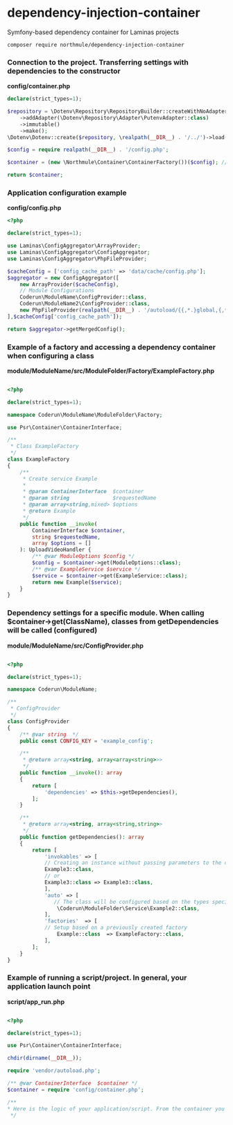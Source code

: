 # dependency-injection-container
Symfony-based dependency container for Laminas projects

```shell
composer require northmule/dependency-injection-container
```

### Connection to the project. Transferring settings with dependencies to the constructor

**config/container.php**

```php 
declare(strict_types=1);

$repository = \Dotenv\Repository\RepositoryBuilder::createWithNoAdapters()
    ->addAdapter(\Dotenv\Repository\Adapter\PutenvAdapter::class)
    ->immutable()
    ->make();
\Dotenv\Dotenv::create($repository, \realpath(__DIR__) . '/../')->load();

$config = require realpath(__DIR__) . '/config.php';

$container = (new \Northmule\Container\ContainerFactory())($config); // Initializing a container for a project

return $container;
```
### Application configuration example
**config/config.php**
```php
<?php

declare(strict_types=1);

use Laminas\ConfigAggregator\ArrayProvider;
use Laminas\ConfigAggregator\ConfigAggregator;
use Laminas\ConfigAggregator\PhpFileProvider;

$cacheConfig = ['config_cache_path' => 'data/cache/config.php'];
$aggregator = new ConfigAggregator([
    new ArrayProvider($cacheConfig),
    // Module Configurations
    Coderun\ModuleName\ConfigProvider::class,
    Coderun\ModuleName2\ConfigProvider::class,
    new PhpFileProvider(realpath(__DIR__) . '/autoload/{{,*.}global,{,*.}local}.php'),
],$cacheConfig['config_cache_path']);

return $aggregator->getMergedConfig();


```

### Example of a factory and accessing a dependency container when configuring a class

**module/ModuleName/src/ModuleFolder/Factory/ExampleFactory.php**

```php

<?php

declare(strict_types=1);

namespace Coderun\ModuleName\ModuleFolder\Factory;

use Psr\Container\ContainerInterface;

/**
 * Class ExampleFactory
 */
class ExampleFactory
{
    /**
     * Create service Example
     *
     * @param ContainerInterface  $container
     * @param string              $requestedName
     * @param array<string,mixed> $options
     * @return Example
     */
    public function __invoke(
        ContainerInterface $container,
        string $requestedName,
        array $options = []
    ): UploadVideoHandler {
        /** @var ModuleOptions $config */
        $config = $container->get(ModuleOptions::class);
        /** @var ExampleService $service */
        $service = $container->get(ExampleService::class);
        return new Example($service);
    }
}


```

### Dependency settings for a specific module. When calling $container->get(ClassName), classes from getDependencies will be called (configured)

**module/ModuleName/src/ConfigProvider.php**

```php

<?php

declare(strict_types=1);

namespace Coderun\ModuleName;

/**
 * ConfigProvider
 */
class ConfigProvider
{
    /** @var string  */
    public const CONFIG_KEY = 'example_config';

    /**
     * @return array<string, array<array<string>>>
     */
    public function __invoke(): array
    {
        return [
            'dependencies' => $this->getDependencies(),
        ];
    }

    /**
     * @return array<string, array<string,string>>
     */
    public function getDependencies(): array
    {
        return [
            'invokables' => [
            // Creating an instance without passing parameters to the constructor
            Example3::class,
            // or
            Example3::class => Example3::class,
            ],
            'auto' => [
               // The class will be configured based on the types specified in the class constructor
                \Coderun\ModuleFolder\Service\Example2::class,
            ],
            'factories'  => [
            // Setup based on a previously created factory
                Example::class  => ExampleFactory::class,
            ],
        ];
    }
}

```

### Example of running a script/project. In general, your application launch point

**script/app_run.php**

```php

<?php

declare(strict_types=1);

use Psr\Container\ContainerInterface;

chdir(dirname(__DIR__));

require 'vendor/autoload.php';

/** @var ContainerInterface  $container */
$container = require 'config/container.php';

/**
* Here is the logic of your application/script. From the container you can get all the configured objects specified in the files ConfigProvider.php
 */

```